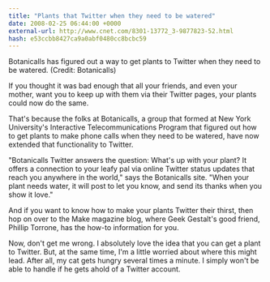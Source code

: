 ```yaml
---
title: "Plants that Twitter when they need to be watered"
date: 2008-02-25 06:44:00 +0000
external-url: http://www.cnet.com/8301-13772_3-9877823-52.html
hash: e53ccbb8427ca9a0abf0480cc8bcbc59
---
```


Botanicalls has figured out a way to get plants to Twitter when they need to be watered.
(Credit: Botanicalls)

If you thought it was bad enough that all your friends, and even your mother, want you to keep up with them via their Twitter pages, your plants could now do the same.


That's because the folks at Botanicalls, a group that formed at New York University's Interactive Telecommunications Program that figured out how to get plants to make phone calls when they need to be watered, have now extended that functionality to Twitter.


"Botanicalls Twitter answers the question: What's up with your plant? It offers a connection to your leafy pal via online Twitter status updates that reach you anywhere in the world," says the Botanicalls site. "When your plant needs water, it will post to let you know, and send its thanks when you show it love."


And if you want to know how to make your plants Twitter their thirst, then hop on over to the Make magazine blog, where Geek Gestalt's good friend, Phillip Torrone, has the how-to information for you.


Now, don't get me wrong. I absolutely love the idea that you can get a plant to Twitter. But, at the same time, I'm a little worried about where this might lead. After all, my cat gets hungry several times a minute. I simply won't be able to handle if he gets ahold of a Twitter account.
